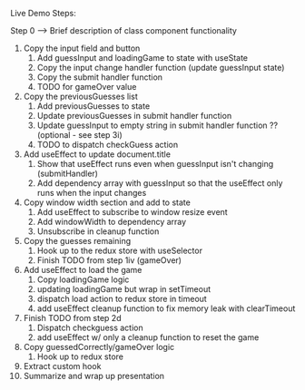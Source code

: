 Live Demo Steps:

Step 0 --> Brief description of class component functionality

1) Copy the input field and button
   1. Add guessInput and loadingGame to state with useState
   2. Copy the input change handler function (update guessInput state)
   3. Copy the submit handler function
   4. TODO for gameOver value
2) Copy the previousGuesses list
   1. Add previousGuesses to state
   2. Update previousGuesses in submit handler function
   3. Update guessInput to empty string in submit handler function ?? (optional - see step 3i)
   4. TODO to dispatch checkGuess action
3) Add useEffect to update document.title
   1. Show that useEffect runs even when guessInput isn't changing (submitHandler)
   2. Add dependency array with guessInput so that the useEffect only runs when the input changes
4) Copy window width section and add to state
   1. Add useEffect to subscribe to window resize event
   2. Add windowWidth to dependency array 
   3. Unsubscribe in cleanup function
5) Copy the guesses remaining
   1. Hook up to the redux store with useSelector
   2. Finish TODO from step 1iv (gameOver)
6) Add useEffect to load the game
   1. Copy loadingGame logic
   2. updating loadingGame but wrap in setTimeout
   3. dispatch load action to redux store in timeout
   4. add useEffect cleanup function to fix memory leak with clearTimeout
7) Finish TODO from step 2d
   1. Dispatch checkguess action
   2. add useEffect w/ only a cleanup function to reset the game
8) Copy guessedCorrectly/gameOver logic
   1. Hook up to redux store
9) Extract custom hook
10) Summarize and wrap up presentation